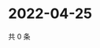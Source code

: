 # 2022-04-25

共 0 条

<!-- BEGIN WEIBO -->
<!-- 最后更新时间 Mon Apr 25 2022 05:11:13 GMT+0800 (China Standard Time) -->

<!-- END WEIBO -->
